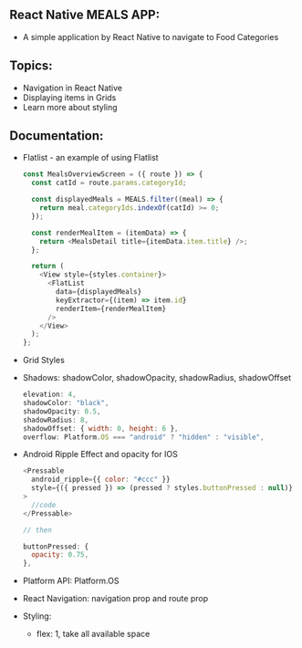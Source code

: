 ## React Native MEALS APP:

- A simple application by React Native to navigate to Food Categories

## Topics:

- Navigation in React Native
- Displaying items in Grids
- Learn more about styling

## Documentation:

- Flatlist - an example of using Flatlist

  ```javascript
  const MealsOverviewScreen = ({ route }) => {
    const catId = route.params.categoryId;

    const displayedMeals = MEALS.filter((meal) => {
      return meal.categoryIds.indexOf(catId) >= 0;
    });

    const renderMealItem = (itemData) => {
      return <MealsDetail title={itemData.item.title} />;
    };

    return (
      <View style={styles.container}>
        <FlatList
          data={displayedMeals}
          keyExtractor={(item) => item.id}
          renderItem={renderMealItem}
        />
      </View>
    );
  };
  ```

- Grid Styles
- Shadows: shadowColor, shadowOpacity, shadowRadius, shadowOffset
  ```javascript
  elevation: 4,
  shadowColor: "black",
  shadowOpacity: 0.5,
  shadowRadius: 8,
  shadowOffset: { width: 0, height: 6 },
  overflow: Platform.OS === "android" ? "hidden" : "visible",
  ```
- Android Ripple Effect and opacity for IOS

  ```javascript
  <Pressable
    android_ripple={{ color: "#ccc" }}
    style={({ pressed }) => (pressed ? styles.buttonPressed : null)}
  >
    //code
  </Pressable>

  // then

  buttonPressed: {
    opacity: 0.75,
  },
  ```

- Platform API: Platform.OS
- React Navigation: navigation prop and route prop
- Styling:
  - flex: 1, take all available space
